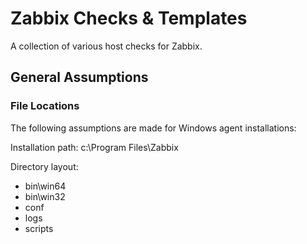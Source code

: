 # Zabbix Checks & Templates
A collection of various host checks for Zabbix.
## General Assumptions
### File Locations
The following assumptions are made for Windows agent installations:

Installation path: c:\Program Files\Zabbix

Directory layout: 
  - bin\win64
  - bin\win32
  - conf
  - logs
  - scripts
  
